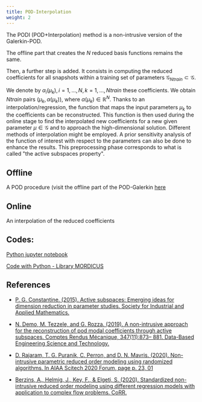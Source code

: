 ```yaml
---
title: POD-Interpolation
weight: 2
---
```




The PODI (POD+Interpolation) method is a non-intrusive version of the Galerkin-POD.

The offline part that creates the $N$ reduced basis functions remains the same.

Then, a further step is added. It consists in computing the reduced coefficients for all snapshots within a training set of parameters $\mathcal{G}_{Ntrain} \subset \mathcal{G}$.

We denote by $\alpha_i(\mu_k),i = 1,...,N, k = 1,...,Ntrain$ these coefficients. We obtain $Ntrain$ pairs $(\mu_k,\alpha (\mu_k))$, where $\alpha(\mu_k) \in \mathbb{R}^N$.
Thanks to an interpolation/regression, the function that maps the input parameters $\mu_k$ to the coefficients can be reconstructed. This function is then used during the online stage to find the interpolated new coefficients for a new given parameter $\mu \in \mathcal{G}$ and to approach the high-dimensional solution. Different methods of interpolation might be employed. A prior sensitivity analysis of the function of interest with respect to the parameters can also be done to enhance the results. This preprocessing phase corresponds to what is called "the active subspaces property".


## Offline

A POD procedure (visit the offline part of the POD-Galerkin [here](/docs/pod)

## Online 

An interpolation of the reduced coefficients

## Codes:
[Python jupyter notebook](/post/podi)

[Code with Python - Library MORDICUS](https://gitlab.com/mor_dicus/mordicus/-/tree/master/examples/ParametrizedVariability/Regression/RegressionThermal?ref_type=heads)

## References

- [P. G. Constantine. (2015). Active subspaces: Emerging ideas for dimension reduction in parameter studies. Society for Industrial and Applied Mathematics.](https://epubs.siam.org/doi/pdf/10.1137/1.9781611973860.bm)

- [N. Demo, M. Tezzele, and G. Rozza. (2019). A non-intrusive approach for the reconstruction of pod modal coefficients through active subspaces. Comptes Rendus Mécanique, 347(11):873– 881. Data-Based Engineering Science and Technology.](https://comptes-rendus.academie-sciences.fr/mecanique/articles/10.1016/j.crme.2019.11.012/)

- [D. Rajaram, T. G. Puranik, C. Perron, and D. N. Mavris. (2020). Non-intrusive parametric reduced order modeling using randomized algorithms. In AIAA Scitech 2020 Forum, page p. 23, 01](https://arc.aiaa.org/doi/abs/10.2514/6.2020-0417)


- [Berzins, A., Helmig, J., Key, F., & Elgeti, S. (2020). Standardized non-intrusive reduced order modeling using different regression models with application to complex flow problems. CoRR.](https://openreview.net/forum?id=RWrCa6rOUA)
